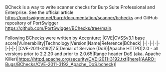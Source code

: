 BCheck is a way to write scanner checks for Burp Suite Professional and Enterprise. 
See the official article https://portswigger.net/burp/documentation/scanner/bchecks and GitHub repository of PortSwigger https://github.com/PortSwigger/BChecks/tree/main.

Following BChecks were written by Accenture:
|CVE|CVSSv3.1 base score|Vulnerability|Technology|Version|Name|Reference|BCheck|
|-|-|-|-|-|-|-|-|
|CVE-2011-3192|7.5|Denial of Service (DoS)|Apache HTTPD|2.0 - all versions prior to 2.2.20 and prior to 2.0.65|Range header DoS (aka. Apache Killer)|https://httpd.apache.org/security/CVE-2011-3192.txt|[here](AARO-Bugs/BChecks/CVE-2011-3192_Apache_DoS.bcheck)|
